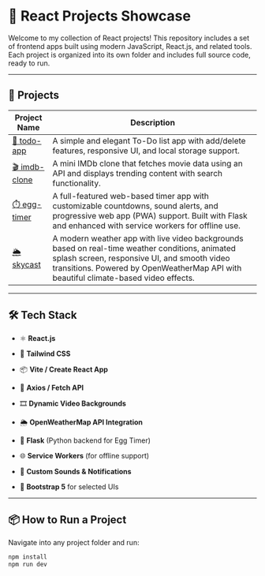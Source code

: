 # 🚀 React Projects Showcase

Welcome to my collection of React projects! This repository includes a set of frontend apps built using modern JavaScript, React.js, and related tools. Each project is organized into its own folder and includes full source code, ready to run.

---

## 📁 Projects

| Project Name | Description |
|--------------|-------------|
| [🎯 todo-app](./todo-app) | A simple and elegant To-Do list app with add/delete features, responsive UI, and local storage support. |
| [🎬 imdb-clone](./imdb-clone) | A mini IMDb clone that fetches movie data using an API and displays trending content with search functionality. |
| [⏱️ egg-timer](./egg-timer) | A full-featured web-based timer app with customizable countdowns, sound alerts, and progressive web app (PWA) support. Built with Flask and enhanced with service workers for offline use. |
| [🌦️ skycast](./skycast) | A modern weather app with live video backgrounds based on real-time weather conditions, animated splash screen, responsive UI, and smooth video transitions. Powered by OpenWeatherMap API with beautiful climate-based video effects. |

---

## 🛠 Tech Stack

- ⚛️ **React.js**
- 🎨 **Tailwind CSS**
- 📦 **Vite / Create React App**
- 🔗 **Axios / Fetch API**
- 🎞 **Dynamic Video Backgrounds**
- 🌦️ **OpenWeatherMap API Integration**

- 🐍 **Flask** (Python backend for Egg Timer)
- 🌐 **Service Workers** (for offline support)
- 🔔 **Custom Sounds & Notifications**
- 🎨 **Bootstrap 5** for selected UIs

---

## 📦 How to Run a Project

Navigate into any project folder and run:

```bash
npm install
npm run dev
